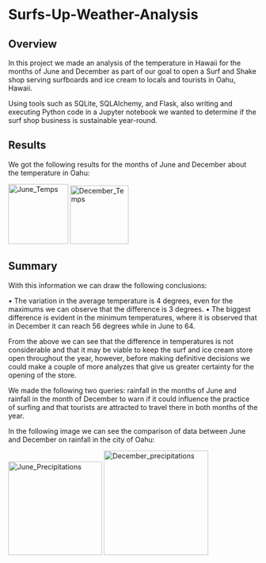 # Surfs-Up-Weather-Analysis

## Overview

In this project we made an analysis of the temperature in Hawaii for the months of June and December as part of our goal to open a Surf and Shake shop serving surfboards and ice cream to locals and tourists in Oahu, Hawaii.
 
Using tools such as SQLite, SQLAlchemy, and Flask, also writing and executing Python code in a Jupyter notebook we wanted to determine if the surf shop business is sustainable year-round.

## Results

We got the following results for the months of June and December about the temperature in Oahu:

<img width="121" alt="June_Temps" src="https://user-images.githubusercontent.com/113747210/204071436-ed1cdbb2-7bd4-467d-b1df-c98aa4a03b8b.png">
<img width="118" alt="December_Temps" src="https://user-images.githubusercontent.com/113747210/204071439-7c80fe65-1f43-4e69-aa19-793dd6f4769b.png">

## Summary

With this information we can draw the following conclusions: 

•	The variation in the average temperature is 4 degrees, even for the maximums we can observe that the difference is 3 degrees. 
•	The biggest difference is evident in the minimum temperatures, where it is observed that in December it can reach 56 degrees while in June to 64. 

From the above we can see that the difference in temperatures is not considerable and that it may be viable to keep the surf and ice cream store open throughout the year, however, before making definitive decisions we could make a couple of more analyzes that give us greater certainty for the opening of the store.

We made the following two queries: rainfall in the months of June and rainfall in the month of December to warn if it could influence the practice of surfing and that tourists are attracted to travel there in both months of the year. 

In the following image we can see the comparison of data between June and December on rainfall in the city of Oahu:

<img width="189" alt="June_Precipitations" src="https://user-images.githubusercontent.com/113747210/204071486-e7937e94-7ff7-4ce1-aab0-e00cc2eb47bf.png">
<img width="211" alt="December_precipitations" src="https://user-images.githubusercontent.com/113747210/204071490-f1e16609-288e-4b14-8f81-ed21c1017860.png">





